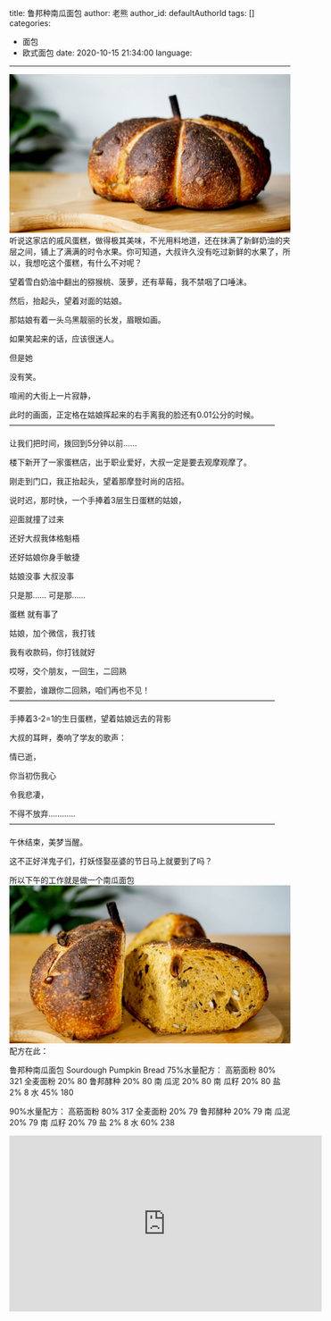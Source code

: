 title: 鲁邦种南瓜面包
author: 老熊
author_id: defaultAuthorId
tags: []
categories:
  - 面包
  - 欧式面包
date: 2020-10-15 21:34:00
language:
---
![](/images/pasted-79.jpg)
听说这家店的戚风蛋糕，做得极其美味，不光用料地道，还在抹满了新鲜奶油的夹层之间，铺上了满满的时令水果。你可知道，大叔许久没有吃过新鲜的水果了，所以，我想吃这个蛋糕，有什么不对呢？

望着雪白奶油中翻出的猕猴桃、菠萝，还有草莓，我不禁咽了口唾沫。

然后，抬起头，望着对面的姑娘。


那姑娘有着一头乌黑靓丽的长发，眉眼如画。

如果笑起来的话，应该很迷人。

但是她

没有笑。


喧闹的大街上一片寂静，

此时的画面，正定格在姑娘挥起来的右手离我的脸还有0.01公分的时候。
——————————————————————————————————

让我们把时间，拨回到5分钟以前……

楼下新开了一家蛋糕店，出于职业爱好，大叔一定是要去观摩观摩了。

刚走到门口，我正抬起头，望着那摩登时尚的店招。

说时迟，那时快，一个手捧着3层生日蛋糕的姑娘，

迎面就撞了过来

还好大叔我体格魁梧

还好姑娘你身手敏捷

姑娘没事
大叔没事

只是那……
可是那……

蛋糕
就有事了

姑娘，加个微信，我打钱

我有收款码，你打钱就好

哎呀，交个朋友，一回生，二回熟

不要脸，谁跟你二回熟，咱们再也不见！
——————————————————————————————————

手捧着3-2=1的生日蛋糕，望着姑娘远去的背影

大叔的耳畔，奏响了学友的歌声：

情已逝，

你当初伤我心

令我悲凄，

不得不放弃…………
——————————————————————————————————

午休结束，美梦当醒。

这不正好洋鬼子们，打妖怪娶巫婆的节日马上就要到了吗？

所以下午的工作就是做一个南瓜面包
![](/images/pasted-81.jpg)
配方在此：

鲁邦种南瓜面包 Sourdough Pumpkin Bread
75%水量配方：
高筋面粉	80%	   321
全麦面粉	20%	   80
鲁邦酵种    20%	   80
南 瓜泥	 20%	80
南 瓜籽     20%	80
盐	      2%	 8
水	      45%	 180

90%水量配方：
高筋面粉	80%	   317
全麦面粉	20%	   79
鲁邦酵种	20%	   79
南 瓜泥	 20%	79
南 瓜籽     20%	79
盐	      2%	 8
水	      60%	 238

<iframe width="560" height="315" src="https://www.youtube.com/embed/I0zxG3HMUxU" frameborder="0" allow="accelerometer; autoplay; clipboard-write; encrypted-media; gyroscope; picture-in-picture" allowfullscreen></iframe>